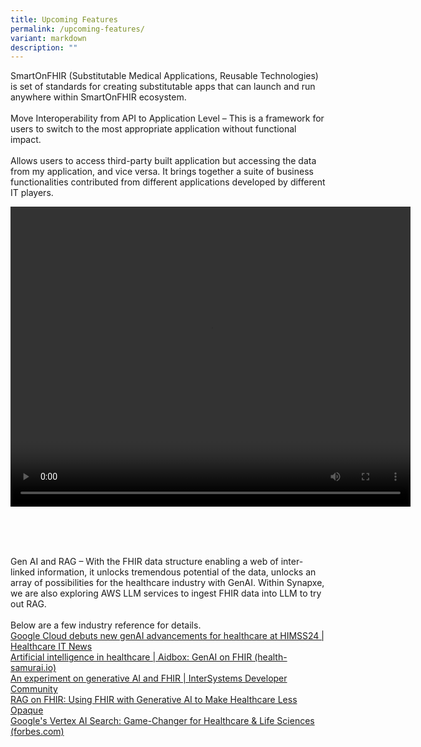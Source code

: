 ```yaml
---
title: Upcoming Features
permalink: /upcoming-features/
variant: markdown
description: ""
---
```

<p>SmartOnFHIR (Substitutable Medical Applications, Reusable Technologies)
is set of standards for creating substitutable apps that can launch and
run anywhere within SmartOnFHIR ecosystem.
<br>
<br>Move Interoperability from API to Application Level – This is a framework for users to switch to the most appropriate application without functional impact. &nbsp;
<br>
<br>Allows users to access third-party built application but accessing the data from my application, and vice versa. It brings together a suite of business functionalities contributed from different applications developed by different IT players.</p>
<p></p>

<video autoplay="" controls="" height="480" width="640"> <source type="video/mp4" src="https://github.com/HealthTechSG/InnovationSandbox/raw/main/SMARTonFHIR%20Final-edit02.mp4">
</video>


<p></p>

<br>
<br>
<br>
<p>Gen AI and RAG – With the FHIR data structure enabling a web of inter-linked information, it unlocks tremendous potential of the data, unlocks an array of possibilities for the healthcare industry with GenAI. Within Synapxe, we are also exploring AWS LLM services to ingest FHIR data into LLM to try out RAG.
<br>
<br>Below are a few industry reference for details.
<br>
<a href="https://www.healthcareitnews.com/news/google-cloud-debuts-new-genai-advancements-healthcare-himss24" rel="noopener nofollow" target="_blank">Google Cloud debuts new genAI advancements for healthcare at HIMSS24 | Healthcare IT News</a>
<br>
<a href="https://www.health-samurai.io/aidbox/resources/ai" rel="noopener nofollow" target="_blank">Artificial intelligence in healthcare | Aidbox: GenAI on FHIR (health-samurai.io)</a>
<br>
<a href="https://community.intersystems.com/post/experiment-generative-ai-and-fhir" rel="noopener nofollow" target="_blank">An experiment on generative AI and FHIR | InterSystems Developer Community</a>
<br>
<a href="https://www.youtube.com/watch?v=15WsB8FZz8U" rel="noopener nofollow" target="_blank">RAG on FHIR: Using FHIR with Generative AI to Make Healthcare Less Opaque</a>
<br>
<a href="https://www.forbes.com/sites/stevemcdowell/2023/10/11/google-clouds-vertex-ai-search-a-game-changer-for-healthcare--life-sciences/" rel="noopener nofollow" target="_blank">Google's Vertex AI Search: Game-Changer for Healthcare &amp; Life Sciences (forbes.com)</a>
<br>
</p>
<p></p>